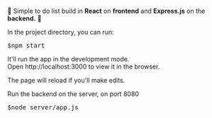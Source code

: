 📝 Simple to do list build in **React** on **frontend** and **Express.js** on the **backend.** 📝

In the project directory, you can run:
 <pre>$npm start</pre>
It'll run the app in the development mode.
<br/>
Open http://localhost:3000 to view it in the browser.

The page will reload if you'll make edits.

Run the backend on the server, on port 8080
<pre>$node server/app.js</pre>

